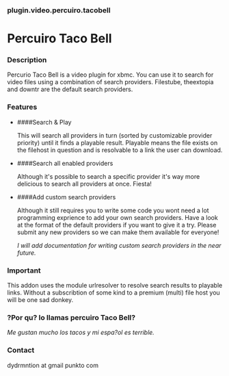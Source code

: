### plugin.video.percuiro.tacobell
# Percuiro Taco Bell 


### Description 

Percurio Taco Bell is a video plugin for xbmc. You can use it to search for
video files using a combination of search providers. 
Filestube, theextopia and downtr are the default search providers.


### Features 

- ####Search & Play 

  This will search all providers in turn (sorted by customizable provider
  priority) until it finds a playable result. Playable means the file exists
  on the filehost in question and is resolvable to a link the user can 
  download.

- ####Search all enabled providers

  Although it's possible to search a specific provider it's way more 
  delicious to search all providers at once. Fiesta!

- ####Add custom search providers

  Although it still requires you to write some code you wont need a lot programming exprience
  to add your own search providers. Have a look at the format of the default providers if you
  want to give it a try. Please submit any new providers so we can make them available for everyone! 
  
  *I will add documentation for writing custom search providers in the near future.*

### Important 

This addon uses the module urlresolver to resolve search results to playable links. Without a subscribtion
of some kind to a premium (multi) file host you will be one sad donkey.

### ?Por qu? lo llamas percuiro Taco Bell? 

*Me gustan mucho los tacos y mi espa?ol es terrible.*

### Contact 

dydrmntion at gmail punkto com
